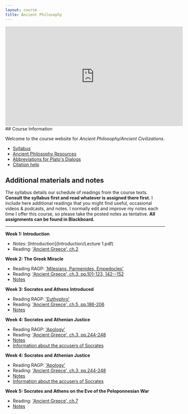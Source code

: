 ```yaml
---
layout: course
title: Ancient Philosophy
---
```


<iframe width="560" height="315" src="https://www.youtube.com/embed/HF09PRMQ7Dk" frameborder="0" allow="accelerometer; autoplay; encrypted-media; gyroscope; picture-in-picture" allowfullscreen></iframe>
## Course Information

Welcome to the course website for *Ancient Philosophy/Ancient Civilizations*.  
+ [Syllabus](Syllabus.pdf)
+ [Ancient Philosophy Resources](resources)
+ [Abbreviations for Plato's Dialogs](abbreviations.pdf)
+ [Citation help](citation.pdf)

## Additional materials and notes

The syllabus details our schedule of readings from the course texts. **Consult the syllabus first and read whatever is assigned there first.** I include here additional readings that you might find useful, occasional videos & podcasts, and notes. I normally edit and improve my notes each time I offer this course, so please take the posted notes as tentative. **All assignments can be found in Blackboard.**

---

**Week 1: Introduction**

+ *Notes:* [Introduction](Introduction/Lecture 1.pdf)
+ Reading: ['Ancient Greece', ch.2](https://www.dropbox.com/scl/fi/e7vd08rl25gf50jga90us/pomeroy.pdf?rlkey=34pwmeodzjo9zslckk8xkqoee&dl=0)


**Week 2: The Greek Miracle**


+ Reading RAGP: [`Milesians, Parmenides, Empedocles'](Presoc/presocratics.pdf)  
+ Reading: ['Ancient Greece', ch.3, pp.101-123, 142--152](https://www.dropbox.com/scl/fi/e7vd08rl25gf50jga90us/pomeroy.pdf?rlkey=34pwmeodzjo9zslckk8xkqoee&dl=0)
+ [Notes](Presoc/Parmenides)

**Week 3: Socrates and Athens Introduced**


+ Reading RAGP: ['Euthyphro'](Euthyphro/euthyphro.pdf)  
+ Reading: ['Ancient Greece', ch.5, pp.186-206](https://www.dropbox.com/scl/fi/e7vd08rl25gf50jga90us/pomeroy.pdf?rlkey=34pwmeodzjo9zslckk8xkqoee&dl=0)
+ [Notes](Euthyphro/Lecture4.pdf) 

**Week 4: Socrates and Athenian Justice**

+ Reading RAGP: ['Apology'](Apology/Apology.pdf)
+ Reading: ['Ancient Greece', ch.3, pp.244-248](https://www.dropbox.com/scl/fi/e7vd08rl25gf50jga90us/pomeroy.pdf?rlkey=34pwmeodzjo9zslckk8xkqoee&dl=0)
+ [Notes](Apology/Lecture5.pdf)
+ [Information about the accusers of Socrates](Apology/Accusers.pdf)

**Week 4: Socrates and Athenian Justice**

+ Reading RAGP: ['Apology'](Apology/Apology.pdf)
+ Reading: ['Ancient Greece', ch.3, pp.244-248](https://www.dropbox.com/scl/fi/e7vd08rl25gf50jga90us/pomeroy.pdf?rlkey=34pwmeodzjo9zslckk8xkqoee&dl=0)
+ [Notes](Apology/Lecture5.pdf)
+ [Information about the accusers of Socrates](Apology/Accusers.pdf)

**Week 5: Socrates and Athens on the Eve of the Peloponnesian War**

+ Reading: ['Ancient Greece', ch.7](https://www.dropbox.com/scl/fi/e7vd08rl25gf50jga90us/pomeroy.pdf?rlkey=34pwmeodzjo9zslckk8xkqoee&dl=0)
+ [Notes](Meno/Meno.pdf)
